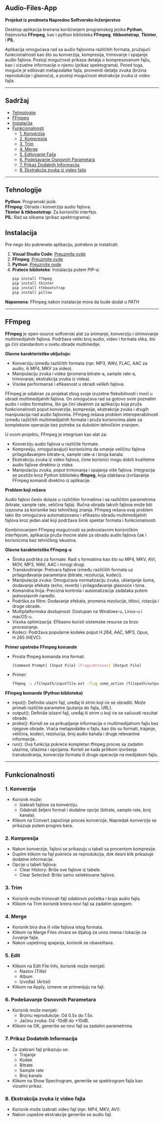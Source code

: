 ## Audio-Files-App
**Projekat iz predmeta Napredno Softversko Inženjerstvo**  

Desktop aplikacija kreirana korišćenjem programskog jezika **Python**, frejmvorka **FFmpeg**, kao i python biblioteka **FFmpeg**, **ttkbootstrap**, **Tkinter**, i **PIL**.  

Aplikacija omogućava rad sa audio fajlovima različitih formata, pružajući funkcionalnosti kao što su konverzija, kompresija, trimovanje i spajanje audio fajlova.
Postoji mogućnost prikaza detalja o kompresovanom fajlu, kao i vizuelne informacije o njemu (prikaz spektograma).
Pored toga, moguće je editovati metapodatke fajla, promeniti detalje zvuka (brzina reprodukcije i glasnoća), a postoji mogućnost ekstrakcije zvuka iz video fajla. 

---

## Sadržaj

- [Tehnologije](#tehnologije)
- [FFmpeg](#FFmpeg)
- [Instalacija](#instalacija)
- [Funkcionalnosti](#funkcionalnosti)
  - [1. Konverzija](#1-konverzija)
  - [2. Kompresija](#2-kompresija)
  - [3. Trim](#3-trim)
  - [4. Merge](#4-merge)
  - [5. Editovanje Fajla](#5-edit)
  - [6. Podešavanje Osnovnih Parametara](#6-podešavanje-osnovnih-parametara)
  - [7. Prikaz Dodatnih Informacija](#7-prikaz-dodatnih-informacija)
  - [8. Ekstrakcija zvuka iz video fajla](#8-ekstrakcija-zvuka-iz-video-fajla)

---

## Tehnologije

**Python**: Programski jezik.  
**FFmpeg**: Obrada i konverzija audio fajlova.  
**Tkinter & ttkbootstrap**: Za korisnički interfejs.  
**PIL**: Rad sa slikama (prikaz spektrograma).  

## Instalacija

Pre nego što pokrenete aplikaciju, potrebno je instalirati:  
1. **Visual Studio Code**: [Preuzmite ovde](https://code.visualstudio.com/download)  
2. **FFmpeg**: [Preuzmite ovde](https://www.ffmpeg.org/download.html)  
3. **Python**: [Preuzmite ovde](https://www.python.org/downloads/)  
4. **Prateće biblioteke**: Instalacija putem PIP-a:  
   ``` bash
   pip install ffmpeg
   pip install tkinter
   pip install ttkbootstrap
   pip install pillow
**Napomena**: FFmpeg nakon instalacije mora da bude dodat u *PATH*

---

## FFmpeg

**FFmpeg** je open-source softverski alat za snimanje, konverziju i strimovanje multimedijalnih fajlova. Podržava veliki broj audio, video i formata slika, što ga čini standardom u svetu obrade multimedije.

**Glavne karakteristike uključuju:**

- Konverziju između različitih formata (npr. MP3, WAV, FLAC, AAC za audio, ili MP4, MKV za video).
- Manipulaciju zvuka i videa (promena bitrate-a, sample rate-a, trimovanje, ekstrakcija zvuka iz videa).
- Visoke performanse i efikasnost u obradi velikih fajlova.

FFmpeg je odabran za projekat zbog svoje izuzetne fleksibilnosti i moći u obradi multimedijalnih fajlova. 
On omogućava rad sa gotovo svim poznatim audio i video formatima, što ga čini idealnim za aplikaciju koja pruža funkcionalnosti poput konverzije, kompresije, ekstrakcije zvuka i drugih manipulacija nad audio fajlovima.
FFmpeg rešava problem interoperabilnosti između različitih multimedijalnih formata i pruža korisnicima alate za kompleksne operacije bez potrebe za dubokim tehničkim znanjem.

U ovom projektu, FFmpeg je integrisan kao alat za:

- Konverziju audio fajlova u različite formate.
- Kompresiju, omogućavajući korisnicima da smanje veličinu fajlova prilagođavanjem bitrate-a, sample rate-a i broja kanala.
- Ekstrakciju zvuka iz video fajlova, čime korisnici mogu dobiti kvalitetne audio fajlove direktno iz videa.
- Manipulaciju zvuka, poput trimovanja i spajanja više fajlova.
Integracija se postiže kroz Python biblioteku **ffmpeg**, koja olakšava izvršavanje FFmpeg komandi direktno iz aplikacije.

**Problem koji rešava**

Audio fajlovi često dolaze u različitim formatima i sa različitim parametrima (bitrate, sample rate, veličina fajla). Ručna obrada takvih fajlova može biti izazovna za korisnike bez tehničkog znanja. FFmpeg rešava ovaj problem tako što omogućava automatizovanu i efikasnu obradu multimedijalnih fajlova kroz jedan alat koji podržava širok spektar formata i funkcionalnosti.

Kombinovanjem FFmpeg mogućnosti sa jednostavnim korisničkim interfejsom, aplikacija pruža moćne alate za obradu audio fajlova čak i korisnicima bez tehničkog iskustva.

**Glavne karakteristike FFmpeg-a**

- Široka podrška za formate: Radi s formatima kao što su MP4, MKV, AVI, MOV, MP3, WAV, AAC i mnogi drugi.
- Transkodiranje: Pretvara fajlove između različitih formata uz prilagođavanje parametara (bitrate, rezolucija, kodeci).
- Manipulacija zvuka: Omogućava normalizaciju zvuka, uklanjanje šuma, dodavanje efekata (echo, reverb) i prilagođavanje glasnoće i tona.
- Komandna linija: Precizna kontrola i automatizacija zadataka putem jednostavnih naredbi.
- Podrška za filtre: Dodavanje efekata, promena rezolucije, titlovi, rotacija i druge obrade.
- Multiplatformska dostupnost: Dostupan na Windows-u, Linux-u i macOS-u.
- Visoka optimizacija: Efikasno koristi sistemske resurse za brzo procesiranje.
- Kodeci: Podržava popularne kodeke poput H.264, AAC, MP3, Opus, H.265 (HEVC).

**Primer upotrebe FFmpeg komande**

- Prosta ffmpeg komanda ima format:
    ``` bash
    [Command Prompt] [Input File] [Flags/Actions] [Output File]
- Primer:
    ``` bash
    ffmpeg -i /filepath/inputfile.ext -flag some_action /filepath/outputfile.ext

**FFmpeg komande (Python biblioteka)**

- input(): Definiše ulazni fajl, uređaj ili strim koji će se obraditi. Može primati različite parametre (putanja do fajla, URL). 
- output(): Definiše izlazni fajl, uređaj ili strim u koji će se sačuvati rezultat obrade. 
- probe(): Koristi se za prikupljanje informacija o multimedijalnom fajlu bez njegove obrade. Vraća metapodatke o fajlu, kao što su formati, trajanje, veličina, kodeci, rezolucija, broj audio kanala i druge relevantne informacije. 
- run(): Ova funkcija pokreće kompletan ffmpeg proces sa zadatim ulazima, izlazima i opcijama. Koristi se kada prilikom izvršenja transkodiranja, konverzije formata ili druge operacije na medijskom fajlu. 

---

## Funkcionalnosti

### 1. Konverzija
- Korisnik može:
    - Izabrati fajlove za konverziju.
    - Odabrati željeni format i dodatne opcije (bitrate, sample rate, broj kanala).
- Klikom na Convert započinje proces konverzije. Napredak konverzije se prikazuje putem progres bara.

### 2. Kompresija
- Nakon konverzije, fajlovi se prikazuju u tabeli sa procentom kompresije.
- Duplim klikom na fajl pokreće se reprodukcija, dok desni klik prikazuje dodatne informacije.
- Opcije u tabeli fajlova:
    - Clear History: Briše sve fajlove iz tabele.
    - Clear Selected: Briše samo selektovane fajlove.

### 3. Trim
- Korisnik može trimovati fajl odabirom početka i kraja audio fajla.
- Klikom na Trim korisnik kreira novi fajl sa zadatim opsegom.

### 4. Merge
- Korisnik bira dva ili više fajlova istog formata.
- Klikom na Merge Files otvara se dijalog za unos imena i lokacije za čuvanje fajla.
- Nakon uspešnog spajanja, korisnik se obaveštava.

### 5. Edit
- Klikom na Edit File Info, korisnik može menjati:
    - Naslov (Title)
    - Album
    - Izvođač (Artist)
- Klikom na Apply, izmene se primenjuju na fajl.

### 6. Podešavanje Osnovnih Parametara
- Korisnik može menjati:
    - Brzinu reprodukcije: Od 0.5x do 1.5x.
    - Jačinu zvuka: Od -10dB do +10dB.
- Klikom na OK, generiše se novi fajl sa zadatim parametrima.

### 7. Prikaz Dodatnih Informacija
- Za izabrani fajl prikazuju se:
    - Trajanje
    - Kodek
    - Bitrate
    - Sample rate
    - Broj kanala
- Klikom na Show Spectrogram, generiše se spektrogram fajla kao vizuelni prikaz.

### 8. Ekstrakcija zvuka iz video fajla
- Korisnik može izabrati video fajl (npr. MP4, MKV, AVI).
- Nakon uspešne ekstrakcije generiše se audio fajl.


